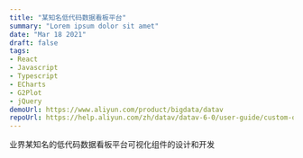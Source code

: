 ```yaml
---
title: "某知名低代码数据看板平台"
summary: "Lorem ipsum dolor sit amet"
date: "Mar 18 2021"
draft: false
tags:
- React
- Javascript
- Typescript
- ECharts
- G2Plot
- jQuery
demoUrl: https://www.aliyun.com/product/bigdata/datav
repoUrl: https://help.aliyun.com/zh/datav/datav-6-0/user-guide/custom-optimization-of-widget-performance
---
```


业界某知名的低代码数据看板平台可视化组件的设计和开发

